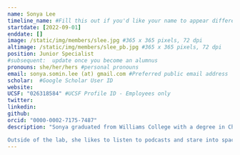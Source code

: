 ```yaml
---
name: Sonya Lee
timeline_name: #Fill this out if you'd like your name to appear differently on the Timeline.
startdate: [2022-09-01]
enddate: []
image: /static/img/members/slee.jpg #365 x 365 pixels, 72 dpi
altimage: /static/img/members/slee_pb.jpg #365 x 365 pixels, 72 dpi
position: Junior Specialist
#subsequent:  update once you become an alumnus
pronouns: she/her/hers #personal pronouns
email: sonya.somin.lee (at) gmail.com #Preferred public email address
scholar:  #Google Scholar User ID
website:
UCSF: "026318584" #UCSF Profile ID - Employees only
twitter:
linkedin:
github:
orcid: "0000-0002-7175-7487"
description: "Sonya graduated from Williams College with a degree in Chemistry. As an undergraduate, she studied antibiotic resistance mutations in beta-lactamase under [Dr. Kathryn Hart](https://sites.williams.edu/kmh8/).

Outside of the lab, she likes to listen to podcasts and stare into space."
---
```

